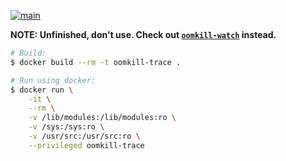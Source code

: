 [![main](https://github.com/flowerinthenight/oomkill-trace/actions/workflows/main.yml/badge.svg)](https://github.com/flowerinthenight/oomkill-trace/actions/workflows/main.yml)

**NOTE: Unfinished, don't use. Check out [`oomkill-watch`](https://github.com/flowerinthenight/oomkill-watch) instead.**

```sh
# Build:
$ docker build --rm -t oomkill-trace .

# Run using docker:
$ docker run \
    -it \
    --rm \
    -v /lib/modules:/lib/modules:ro \
    -v /sys:/sys:ro \
    -v /usr/src:/usr/src:ro \
    --privileged oomkill-trace
```
